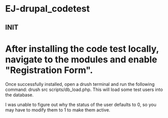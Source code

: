 # EJ-drupal_codetest

## INIT
# After installing the code test locally, navigate to the modules and enable "Registration Form". 

Once successfully installed, open a drush terminal and run the following command: drush src scripts/db_load.php. This will load some test users into the database. 

I was unable to figure out why the status of the user defaults to 0, so you may have to modify them to 1 to make them active.
